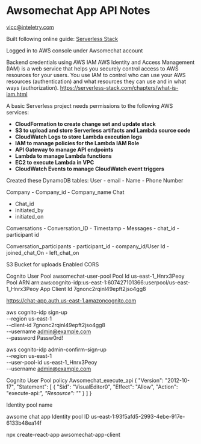 # Awsomechat App API Notes
vicc@inteletry.com

Built following online guide: [Serverless Stack](https://serverless-stack.com/#table-of-contents)

Logged in to AWS console under Awsomechat account

Backend credentials using AWS IAM
AWS Identity and Access Management (IAM) is a web service that helps you securely control access to AWS resources for your users. You use IAM to control who can use your AWS resources (authentication) and what resources they can use and in what ways (authorization).
    https://serverless-stack.com/chapters/what-is-iam.html

A basic Serverless project needs permissions to the following AWS services:

- **CloudFormation to create change set and update stack**
- **S3 to upload and store Serverless artifacts and Lambda source code**
- **CloudWatch Logs to store Lambda execution logs**
- **IAM to manage policies for the Lambda IAM Role**
- **API Gateway to manage API endpoints**
- **Lambda to manage Lambda functions**
- **EC2 to execute Lambda in VPC**
- **CloudWatch Events to manage CloudWatch event triggers**

Created these DynamoDB tables:
User
    - email
    - Name
    - Phone Number

Company
    - Company_id
    - Company_name
Chat
 - Chat_id
 - initiated_by
 - initiated_on

Conversations
    - Conversation_ID
    - Timestamp
    - Messages
    - chat_id
    - participant id


Conversation_participants
    - participant_id 
    - company_id/User Id
    - joined_chat_On
    - left_chat_on

S3 Bucket for uploads
Enabled CORS

Cognito User Pool
awsomechat-user-pool
Pool Id us-east-1_Hnrx3Peoy
Pool ARN arn:aws:cognito-idp:us-east-1:607427101366:userpool/us-east-1_Hnrx3Peoy
App Client Id 7gnonc2rqinl49epft2jso4gg8

https://chat-app.auth.us-east-1.amazoncognito.com

aws cognito-idp sign-up \
  --region us-east-1 \
  --client-id 7gnonc2rqinl49epft2jso4gg8 \
  --username admin@example.com \
  --password Passw0rd!

aws cognito-idp admin-confirm-sign-up \
  --region us-east-1 \
  --user-pool-id us-east-1_Hnrx3Peoy \
  --username admin@example.com

Cognito User Pool policy
Awsomechat_execute_api
  {
    "Version": "2012-10-17",
    "Statement": [
        {
            "Sid": "VisualEditor0",
            "Effect": "Allow",
            "Action": "execute-api:*",
            "Resource": "*"
        }
    ]
}

Identity pool name

awsome chat app
Identity pool ID us-east-1:93f5afd5-2993-4ebe-917e-6133b48ea14f 


npx create-react-app awsomechat-app-client